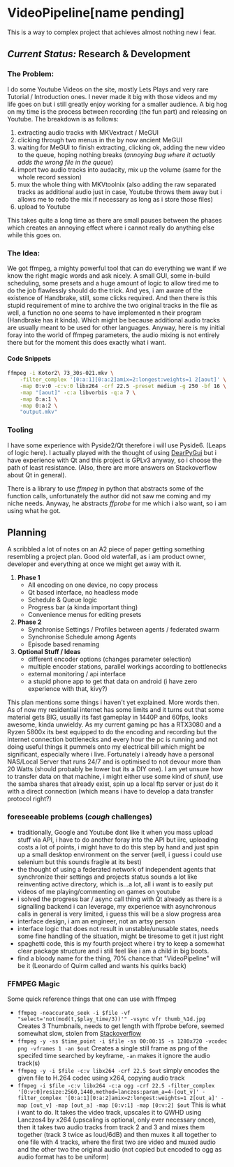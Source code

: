 # VideoPipeline[name pending]

This is a way to complex project that achieves almost nothing new i fear. 

## *Current Status:* Research & Development

### The Problem:

I do some Youtube Videos on the site, mostly Lets Plays and very rare Tutorial / Introduction ones. I never made it big with those videos and my life goes on but i still greatly enjoy working for a smaller audience. A big hog on my time is the process between recording (the fun part) and releasing on Youtube. The breakdown is as follows:

1. extracting audio tracks with MKVextract / MeGUI
2. clicking through two menus in the by now ancient MeGUI
3. waiting for MeGUI to finish extracting, clicking ok, adding the new video to the queue, hoping nothing breaks (*annoying bug where it actually adds the wrong file in the queue*)
4. import two audio tracks into audacity, mix up the volume (same for the whole record session)
5. mux the whole thing with MKVtoolnix (also adding the raw separated tracks as additional audio just in case, Youtube throws them away but i allows me to redo the mix if necessary as long as i store those files)
6. upload to Youtube

This takes quite a long time as there are small pauses between the phases which creates an annoying effect where i cannot really do anything else while this goes on.

### The Idea:

We got ffmpeg, a mighty powerful tool that can do everything we want if we know the right magic words and ask nicely. A small GUI, some in-build scheduling, some presets and a huge amount of logic to allow tired me to do the job flawlessly should do the trick. And yes, i am aware of the existence of Handbrake, still, some clicks required. And then there is this stupid requirement of mine to archive the two original tracks in the file as well, a function no one seems to have implemented n their program (Handbrake has it kinda). Which might be because additional audio tracks are usually meant to be used for other languages. Anyway, here is my initial foray into the world of ffmpeg parameters, the audio mixing is not entirely there but for the moment this does exactly what i want.

#### Code Snippets

```bash
ffmpeg -i Kotor2\ 73_30s-021.mkv \
	-filter_complex '[0:a:1][0:a:2]amix=2:longest:weights=1 2[aout]' \
	-map 0:v:0 -c:v:0 libx264 -crf 22.5 -preset medium -g 250 -bf 16 \
	-map "[aout]" -c:a libvorbis -q:a 7 \
	-map 0:a:1 \
	-map 0:a:2 \
	"output.mkv"
```

### Tooling

I have some experience with Pyside2/Qt therefore i will use Pyside6. (Leaps of logic here). I actually played with the thought of using [DearPyGui](https://github.com/hoffstadt/DearPyGui) but i have experience with Qt and this project is GPLv3 anyway, so i choose the path of least resistance. (Also, there are more answers on Stackoverflow about Qt in general).

There is a library to use *ffmpeg* in python that abstracts some of the function calls, unfortunately the author did not saw me coming and my niche needs. Anyway, he abstracts *ffprobe* for me which i also want, so i am using what he got.

## Planning

A scribbled a lot of notes on an A2 piece of paper getting something resembling a project plan. Good old waterfall, as i am product owner, developer and everything at once we might get away with it.

1. **Phase 1**
   * All encoding on one device, no copy process
   * Qt based interface, no headless mode
   * Schedule & Queue logic
   * Progress bar (a kinda important thing)
   * Convenience menus for editing presets
2. **Phase 2**
   * Synchronise Settings / Profiles between agents / federated swarm
   * Synchronise Schedule among Agents
   * Episode based renaming
3. **Optional Stuff / Ideas**
   * different encoder options (changes parameter selection)
   * multiple encoder stations, parallel workings according to bottlenecks 
   * external monitoring / api interface
   * a stupid phone app to get that data on android (i have zero experience with that, kivy?)

This plan mentions some things i haven't yet explained. More words then. As of now my residential internet has some limits and it turns out that some material gets BIG, usually its fast gameplay in 1440P and 60fps, looks awesome, kinda unwieldy. As my current gaming pc has a RTX3080 and a Ryzen 5800x its best equipped to do the encoding and recording but the internet connection bottlenecks and every hour the pc is running and not doing useful things it pummels onto my electrical bill which might be significant, especially where i live. Fortunately i already have a personal NAS/Local Server that runs 24/7 and is optimised to not devour more than 20 Watts (should probably be lower but its a DIY one). I am yet unsure how to transfer data on that machine, i might either use some kind of *shutil*, use the samba shares that already exist, spin up a local ftp server or just do it with a direct connection (which means i have to develop a data transfer protocol right?)

### foreseeable problems (*cough* challenges)

* traditionally, Google and Youtube dont like it when you mass upload stuff via API, i have to do another foray into the API but iirc, uploading costs a lot of points, i might have to do this step by hand and just spin up a small desktop environment on the server (well, i guess i could use selenium but this sounds fragile at its best)
* the thought of using a federated network of independent agents that synchronize their settings and projects status sounds a lot like reinventing active directory, which is...a lot, all i want is to easily put videos of me playing/commenting on games on youtube
* i solved the progress bar / async call thing with Qt already as there is a signalling backend i can leverage, my experience with asynchronous calls in general is very limited, i guess this will be a slow progress area
* interface design, i am an engineer, not an artsy person
* interface logic that does not result in unstable/unusable states, needs some fine handling of the situation, might be tiresome to get it just right
* spaghetti code, this is my fourth project where i try to keep a somewhat clear package structure and i still feel like i am a child in big boots.
* find a bloody name for the thing, 70% chance that "VideoPipeline" will be it (Leonardo of Quirm called and wants his quirks back)

### FFMPEG Magic

Some quick reference things that one can use with ffmpeg

* `ffmpeg -noaccurate_seek -i $file -vf "select='not(mod(t,$play_time/3))'" -vsync vfr thumb_%1d.jpg`
  Creates 3 Thumbnails, needs to get length with ffprobe before, seemed somewhat slow, stolen from [Stackoverflow](https://stackoverflow.com/a/61898237)
*  `ffmpeg -y -ss $time_point -i $file -ss 00:00:15 -s 1280x720 -vcodec png -vframes 1 -an $out`
  Creates a single still frame as png of the specifed time searched by keyframe, `-an` makes it ignore the audio track(s)
* `ffmpeg -y -i $file -c:v libx264 -crf 22.5 $out`
  simply encodes the given file to H.264 codec using x264, copying audio track
* `ffmpeg -i $file -c:v libx264 -c:a ogg -crf 22.5 -filter_complex '[0:v:0]resize:2560,1440,method=lanczos:param_a=4-[out_v]' -filter_complex '[0:a:1][0:a:2]amix=2:longest:weights=1 2[out_a]' -map [out_v] -map [out_a] -map [0:v:1] -map [0:v:2] $out`
  This is what i want to do. It takes the video track, upscales it to QWHD using Lanczos4 by x264 (upscaling is optional, only ever necessary once), then it takes two audio tracks from track 2 and 3 and mixes them together (track 3 twice as loud/6dB) and then muxes it all together to one file with 4 tracks, where the first two are video and muxed audio and the other two the original audio (not copied but encoded to ogg as audio format has to be uniform)